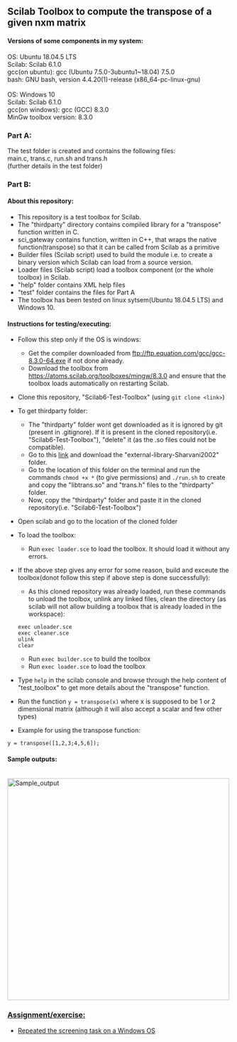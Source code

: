 ## Scilab Toolbox to compute the transpose of a given nxm matrix
#### Versions of some components in my system:

OS: Ubuntu 18.04.5 LTS<br>
Scilab: Scilab 6.1.0<br>
gcc(on ubuntu): gcc (Ubuntu 7.5.0-3ubuntu1~18.04) 7.5.0<br>
bash: GNU bash, version 4.4.20(1)-release (x86_64-pc-linux-gnu)<br>
<br>
OS: Windows 10<br>
Scilab: Scilab 6.1.0<br>
gcc(on windows): gcc (GCC) 8.3.0<br>
MinGw toolbox version: 8.3.0<br>


### Part A:

The test folder is created and contains the following files:<br>
main.c, trans.c, run.sh and trans.h<br>
(further details in the test folder)
<br>

### Part B:

#### About this repository:
- This repository is a test toolbox for Scilab.
- The "thirdparty" directory contains compiled library for a "transpose" function written in C.
- sci_gateway contains function, written in C++, that wraps the native function(transpose) so that it can be called from Scilab as a primitive
- Builder files (Scilab script) used to build the module i.e. to create a binary version which Scilab can load from a source version.
- Loader files (Scilab script) load a toolbox component (or the whole toolbox) in Scilab.
- "help" folder contains XML help files
- "test" folder contains the files for Part A
- The toolbox has been tested on linux sytsem(Ubuntu 18.04.5 LTS) and Windows 10.

#### Instructions for testing/executing:
- Follow this step only if the OS is windows:
  - Get the compiler downloaded from  ftp://ftp.equation.com/gcc/gcc-8.3.0-64.exe  if not done already.
  - Download the toolbox from https://atoms.scilab.org/toolboxes/mingw/8.3.0 and ensure that the toolbox loads automatically on restarting Scilab.
- Clone this repository, "Scilab6-Test-Toolbox" (using `git clone <link>`)
- To get thirdparty folder:
  - The "thirdparty" folder wont get downloaded as it is ignored by git (present in .gitignore). If it is present in the cloned repository(i.e. "Scilab6-Test-Toolbox"), "delete" it (as the .so files could not be compatible). 
  - Go to this <a href="https://drive.google.com/drive/folders/1cPSwouT3ZEtdJgaLvqsJffAO5nwxt9m1?usp=sharing" >link</a> and download the "external-library-Sharvani2002" folder.
  - Go to the location of this folder on the terminal and run the commands `chmod +x *` (to give permissions) and  `./run.sh` to create and copy the "libtrans.so" and "trans.h" files to the "thirdparty" folder.
  - Now, copy the "thirdparty" folder and paste it in the cloned repository(i.e. "Scilab6-Test-Toolbox")
- Open scilab and go to the location of the cloned folder
- To load the toolbox:
  - Run `exec loader.sce` to load the toolbox. It should load it without any errors.
- If the above step gives any error for some reason, build and exceute the toolbox(donot follow this step if above step is done successfully):
  - As this cloned repository was already loaded, run these commands to unload the toolbox, unlink any linked files, clean the directory (as scilab will not allow building a toolbox that is already loaded in the workspace):
  ```
  exec unloader.sce
  exec cleaner.sce
  ulink
  clear
  ```
  - Run `exec builder.sce` to build the toolbox
  - Run `exec loader.sce` to load the toolbox

- Type `help` in the scilab console and browse through the help content of "test_toolbox" to get more details about the "transpose" function.
- Run the function `y = transpose(x)` where x is supposed to be 1 or 2 dimensional matrix (although it will also accept a scalar and few other types)
- Example for using the transpose function:
```
y = transpose([1,2,3;4,5,6]);
```


#### Sample outputs:
<br>
<a href="https://drive.google.com/uc?export=view&id=10WjMv6I2H5OGSIVNX4t9UdmhtkW_KQUE"><img src="https://drive.google.com/uc?export=view&id=10WjMv6I2H5OGSIVNX4t9UdmhtkW_KQUE" width="500" height="auto" title="Sample_output" />
  
  
  
### Assignment/exercise:
- Repeated the screening task on a Windows OS<br>

